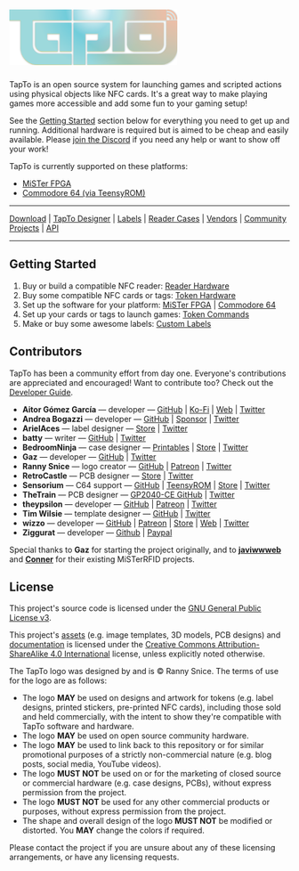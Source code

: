 <h1 align="left">
  <img width="60%" title="TapTo" src="assets/images/logo/tapto_gitbhub_logo.png" />
</h1>

TapTo is an open source system for launching games and scripted actions using physical objects like NFC cards. It's a great way to make playing games more accessible and add some fun to your gaming setup!

See the [Getting Started](#getting-started) section below for everything you need to get up and running. Additional hardware is required but is aimed to be cheap and easily available. Please [join the Discord](https://wizzo.dev/discord) if you need any help or want to show off your work!

TapTo is currently supported on these platforms:
- [MiSTer FPGA](https://mister-devel.github.io/MkDocs_MiSTer/)
- [Commodore 64 (via TeensyROM)](https://github.com/SensoriumEmbedded/TeensyROM/blob/main/docs/NFC_Loader.md)

***
[Download](https://github.com/wizzomafizzo/tapto/releases/latest/) | [TapTo Designer](https://tapto-designer.netlify.app/) | [Labels](docs/labels.md) | [Reader Cases](docs/community.md#cases) | [Vendors](docs/vendors.md) | [Community Projects](docs/community.md) | [API](docs/api.md)
***

## Getting Started

1. Buy or build a compatible NFC reader: [Reader Hardware](docs/readers.md)
2. Buy some compatible NFC cards or tags: [Token Hardware](docs/tokens.md)
3. Set up the software for your platform: [MiSTer FPGA](docs/mister.md) | [Commodore 64](https://github.com/SensoriumEmbedded/TeensyROM/blob/main/docs/NFC_Loader.md)
4. Set up your cards or tags to launch games: [Token Commands](docs/commands.md)
5. Make or buy some awesome labels: [Custom Labels](docs/labels.md)

## Contributors

TapTo has been a community effort from day one. Everyone's contributions are appreciated and encouraged! Want to contribute too? Check out the [Developer Guide](docs/developers.md).

- **Aitor Gómez García** &mdash; developer &mdash; [GitHub](https://github.com/spark2k06) | [Ko-Fi](https://ko-fi.com/spark2k06) | [Web](https://aitorgomez.net/) | [Twitter](https://twitter.com/spark2k06)
- **Andrea Bogazzi** &mdash; developer &mdash; [GitHub](https://github.com/asturur) | [Sponsor](https://github.com/sponsors/asturur) | [Twitter](https://twitter.com/AndreaBogazzi)
- **ArielAces** &mdash; label designer &mdash; [Store](https://www.artisticpixels305.com/) | [Twitter](https://twitter.com/ArielAces)
- **batty** &mdash; writer &mdash; [GitHub](https://github.com/protogem2) | [Twitter](https://twitter.com/goddamnbathead)
- **BedroomNinja** &mdash; case designer &mdash; [Printables](https://www.printables.com/@bedroom_ninj_1665215) | [Store](https://ko-fi.com/ninja3dp) | [Twitter](https://twitter.com/Bedroom_Ninja)
- **Gaz** &mdash; developer &mdash; [GitHub](https://github.com/symm) | [Twitter](https://twitter.com/gazj)
- **Ranny Snice** &mdash; logo creator &mdash; [GitHub](https://github.com/Ranny-Snice) | [Patreon](https://www.patreon.com/RannySnice704) | [Twitter](https://twitter.com/RannySnice)
- **RetroCastle** &mdash; PCB designer &mdash; [Store](https://www.aliexpress.com/store/912024455) | [Twitter](https://twitter.com/zhangch93067765)
- **Sensorium** &mdash; C64 support &mdash; [GitHub](https://www.github.com/SensoriumEmbedded) | [TeensyROM](https://github.com/SensoriumEmbedded/TeensyROM) | [Store](https://www.tindie.com/products/travissmith/teensyrom-cartridge-for-c64128/) | [Twitter](https://twitter.com/SensoriumEmb)
- **TheTrain** &mdash; PCB designer &mdash; [GP2040-CE GitHub](https://github.com/OpenStickCommunity/GP2040-CE) | [Twitter](https://twitter.com/thetrain24)
- **theypsilon** &mdash; developer &mdash; [GitHub](https://www.github.com/theypsilon) | [Patreon](https://www.patreon.com/theypsilon) | [Twitter](https://twitter.com/josembarroso)
- **Tim Wilsie** &mdash; template designer &mdash; [GitHub](https://github.com/timwilsie) | [Twitter](https://twitter.com/timwilsie)
- **wizzo** &mdash; developer &mdash; [GitHub](https://github.com/wizzomafizzo) | [Patreon](https://patreon.com/wizzo) | [Store](https://ko-fi.com/wizzo) | [Web](https://wizzo.dev) | [Twitter](https://twitter.com/wizzomafizzo)
- **Ziggurat** &mdash; developer &mdash; [Github](https://github.com/sigboe) | [Paypal](https://paypal.me/sigboe156)

Special thanks to **Gaz** for starting the project originally, and to **[javiwwweb](https://github.com/javiwwweb/MisTerRFID)** and **[Conner](https://github.com/ElRojo/MiSTerRFID)** for their existing MiSTerRFID projects.

## License

This project's source code is licensed under the [GNU General Public License v3](/LICENSE).

This project's [assets](/assets) (e.g. image templates, 3D models, PCB designs) and [documentation](/docs) is licensed under the [Creative Commons Attribution-ShareAlike 4.0 International](/assets/LICENSE) license, unless explicitly noted otherwise.

The TapTo logo was designed by and is © Ranny Snice. The terms of use for the logo are as follows:

- The logo **MAY** be used on designs and artwork for tokens (e.g. label designs, printed stickers, pre-printed NFC cards), including those sold and held commercially, with the intent to show they're compatible with TapTo software and hardware.
- The logo **MAY** be used on open source community hardware.
- The logo **MAY** be used to link back to this repository or for similar promotional purposes of a strictly non-commercial nature (e.g. blog posts, social media, YouTube videos).
- The logo **MUST NOT** be used on or for the marketing of closed source or commercial hardware (e.g. case designs, PCBs), without express permission from the project.
- The logo **MUST NOT** be used for any other commercial products or purposes, without express permission from the project.
- The shape and overall design of the logo **MUST NOT** be modified or distorted. You **MAY** change the colors if required.

Please contact the project if you are unsure about any of these licensing arrangements, or have any licensing requests.
